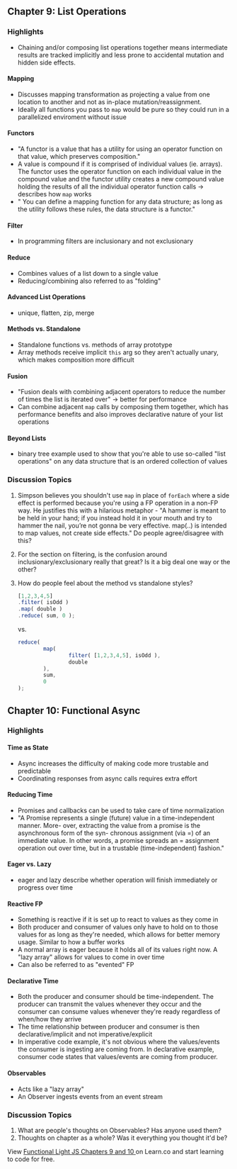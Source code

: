## Chapter 9: List Operations
### Highlights
- Chaining and/or composing list operations together means intermediate results are tracked implicitly and less prone to accidental mutation and hidden side effects.
#### Mapping
- Discusses mapping transformation as projecting a value from one location to another and not as in-place mutation/reassignment. 
- Ideally all functions you pass to `map` would be pure so they could run in a parallelized enviroment without issue
#### Functors
- "A functor is a value that has a utility for using an operator function on that value, which preserves composition."
- A value is compound if it is comprised of individual values (ie. arrays). The functor uses the operator function on each individual value in the compound value and the functor utility creates a new compound value holding the results of all the individual operator function calls -> describes how `map` works
- " You can define a mapping function for any data structure; as long as the utility follows these rules, the data structure is a functor."
#### Filter
- In programming filters are inclusionary and not exclusionary
#### Reduce
- Combines values of a list down to a single value
- Reducing/combining also referred to as "folding"
#### Advanced List Operations
- unique, flatten, zip, merge
#### Methods vs. Standalone
- Standalone functions vs. methods of array prototype
- Array methods receive implicit `this` arg so they aren't actually unary, which makes composition more difficult
#### Fusion
- "Fusion deals with combining adjacent operators to reduce the number of times the list is iterated over" -> better for performance
- Can combine adjacent `map` calls by composing them together, which has performance benefits and also improves declarative nature of your list operations
#### Beyond Lists
- binary tree example used to show that you're able to use so-called "list operations" on any data structure that is an ordered collection of values
### Discussion Topics
1. Simpson believes you shouldn't use `map` in place of `forEach`  where a side effect is performed because you're using a FP operation in a non-FP way. He justifies this with a hilarious metaphor - "A hammer is meant to be held in your hand; if you instead hold it in your mouth and try to hammer the nail, you’re not gonna be very effective. map(..) is intended to map values, not create side effects." Do people agree/disagree with this?
2. For the section on filtering, is the confusion around inclusionary/exclusionary really that great? Is it a big deal one way or the other?
3. How do people feel about the method vs standalone styles?
    ```js
    [1,2,3,4,5] 
    .filter( isOdd ) 
    .map( double )
    .reduce( sum, 0 );
    ```
    
    vs.
    
    ```js
    reduce( 
            map(
                    filter( [1,2,3,4,5], isOdd ),
                    double
            ), 
            sum, 
            0
    );
    ```
    
## Chapter 10: Functional Async
### Highlights
#### Time as State
- Async increases the difficulty of making code more trustable and predictable
- Coordinating responses from async calls requires extra effort
#### Reducing Time
- Promises and callbacks can be used to take care of time normalization
- "A Promise represents a single (future) value in a time-independent manner. More- over, extracting the value from a promise is the asynchronous form of the syn- chronous assignment (via =) of an immediate value. In other words, a promise spreads an = assignment operation out over time, but in a trustable (time-independent) fashion."
#### Eager vs. Lazy
- eager and lazy describe whether operation will finish immediately or progress over time
#### Reactive FP
- Something is reactive if it is set up to react to values as they come in
- Both producer and consumer of values only have to hold on to those values for as long as they're needed, which allows for better memory usage. Similar to how a buffer works
- A normal array is eager because it holds all of its values right now. A "lazy array" allows for values to come in over time
- Can also be referred to as "evented" FP
#### Declarative Time
- Both the producer and consumer should be time-independent. The producer can transmit the values whenever they occur and the consumer can consume values whenever they're ready regardless of when/how they arrive
- The time relationship between producer and consumer is then declarative/implicit and not imperative/explicit
- In imperative code example, it's not obvious where the values/events the consumer is ingesting are coming from. In declarative example, consumer code states that values/events are coming from producer.
#### Observables
- Acts like a "lazy array"
- An Observer ingests events from an event stream
### Discussion Topics
1. What are people's thoughts on Observables? Has anyone used them?
2. Thoughts on chapter as a whole? Was it everything you thought it'd be?
<p class='util--hide'>View <a href='https://learn.co/lessons/functional-light-js-chapters-9-and-10'>Functional Light JS Chapters 9 and 10 </a> on Learn.co and start learning to code for free.</p>
